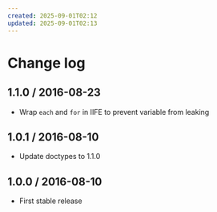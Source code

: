 ```yaml
---
created: 2025-09-01T02:12
updated: 2025-09-01T02:13
---
```

# Change log

## 1.1.0 / 2016-08-23

- Wrap `each` and `for` in IIFE to prevent variable from leaking

## 1.0.1 / 2016-08-10

- Update doctypes to 1.1.0

## 1.0.0 / 2016-08-10

- First stable release
